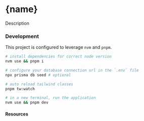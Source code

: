 # {name}

Description

### Development

This project is configured to leverage `nvm` and `pnpm`.

```bash
# install dependencies for correct node version
nvm use && pnpm i

# configure your database connection url in the `.env` file
npx prisma db seed # optional

# auto reload tailwind classes
pnpm tw:watch

# in a new terminal, run the application
nvm use && pnpm dev
```

#### Resources

